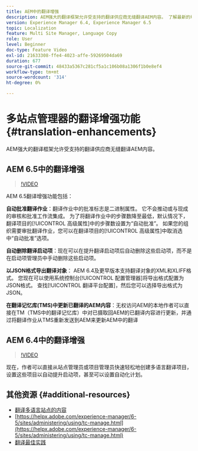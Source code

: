 ```yaml
---
title: AEM中的翻译增强
description: AEM强大的翻译框架允许受支持的翻译供应商无缝翻译AEM内容。 了解最新的增强功能。
version: Experience Manager 6.4, Experience Manager 6.5
topic: Localization
feature: Multi Site Manager, Language Copy
role: User
level: Beginner
doc-type: Feature Video
exl-id: 21633308-ffe4-4023-affe-59269504da69
duration: 677
source-git-commit: 48433a5367c281cf5a1c106b08a1306f1b0e8ef4
workflow-type: tm+mt
source-wordcount: '314'
ht-degree: 0%

---
```


# 多站点管理器的翻译增强功能 {#translation-enhancements}

AEM强大的翻译框架允许受支持的翻译供应商无缝翻译AEM内容。

## AEM 6.5中的翻译增强

>[!VIDEO](https://video.tv.adobe.com/v/27405?quality=12&learn=on)

AEM 6.5翻译增强功能包括：

**自动批准翻译作业**：翻译作业中的批准标志是二进制属性。 它不会推动或与现成的审核和批准工作流集成。 为了将翻译作业中的步骤数降至最低，默认情况下，翻译项目的[!UICONTROL 高级属性]中的步骤数设置为“自动批准”。 如果您的组织需要审批翻译作业，您可以在翻译项目的[!UICONTROL 高级属性]中取消选中“自动批准”选项。

**自动删除翻译启动项**：现在可以在提升翻译启动项后自动删除这些启动项，而不是在启动项管理员中手动删除这些启动项。

**以JSON格式导出翻译对象**： AEM 6.4及更早版本支持翻译对象的XML和XLIFF格式。 您现在可以使用系统控制台[!UICONTROL 配置管理器]将导出格式配置为JSON格式。 查找[!UICONTROL 翻译平台配置]，然后您可以选择导出格式为JSON。

**在翻译记忆库(TMS)中更新已翻译的AEM内容**：无权访问AEM的本地作者可以直接在TM（TMS中的翻译记忆库）中对已摄取回AEM的已翻译内容进行更新，并通过将翻译作业从TMS重新发送到AEM来更新AEM中的翻译

## AEM 6.4中的翻译增强

>[!VIDEO](https://video.tv.adobe.com/v/21309?quality=12&learn=on)

现在，作者可以直接从站点管理员或项目管理员快速轻松地创建多语言翻译项目，设置这些项目以自动提升启动项，甚至可以设置自动化计划。

## 其他资源 {#additional-resources}

* [翻译多语言站点的内容](https://helpx.adobe.com/experience-manager/6-5/sites/administering/using/translation.html)
* [https://helpx.adobe.com/experience-manager/6-5/sites/administering/using/tc-manage.html](https://helpx.adobe.com/experience-manager/6-5/sites/administering/using/tc-manage.html)
* [翻译最佳实践](https://helpx.adobe.com/experience-manager/6-5/sites/administering/using/tc-bp.html)
